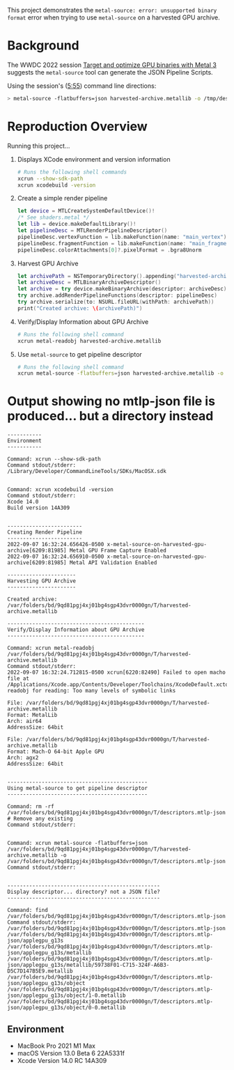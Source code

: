 This project demonstrates the `metal-source: error: unsupported binary format` error when trying to use `metal-source` on a harvested GPU archive.

# Background

The WWDC 2022 session [Target and optimize GPU binaries with Metal 3](https://developer.apple.com/videos/play/wwdc2022/10102/) suggests the `metal-source` tool can generate the JSON Pipeline Scripts.

Using the session's ([5:55](https://developer.apple.com/videos/play/wwdc2022/10102/?time=355)) command line directions:

```sh
> metal-source -flatbuffers=json harvested-archive.metallib -o /tmp/descriptors.mtlp-json
```

# Reproduction Overview

Running this project...

1. Displays XCode environment and version information
    ```sh
    # Runs the following shell commands
    xcrun --show-sdk-path
    xcrun xcodebuild -version
    ```
2. Create a simple render pipeline
    ```swift
    let device = MTLCreateSystemDefaultDevice()!
    /* See shaders.metal */
    let lib = device.makeDefaultLibrary()!
    let pipelineDesc = MTLRenderPipelineDescriptor()
    pipelineDesc.vertexFunction = lib.makeFunction(name: "main_vertex")
    pipelineDesc.fragmentFunction = lib.makeFunction(name: "main_fragment")
    pipelineDesc.colorAttachments[0]?.pixelFormat = .bgra8Unorm
    ```
3. Harvest GPU Archive
    ```swift
    let archivePath = NSTemporaryDirectory().appending("harvested-archive.metallib")
    let archiveDesc = MTLBinaryArchiveDescriptor()
    let archive = try device.makeBinaryArchive(descriptor: archiveDesc)
    try archive.addRenderPipelineFunctions(descriptor: pipelineDesc)
    try archive.serialize(to: NSURL.fileURL(withPath: archivePath))
    print("Created archive: \(archivePath)")
    ```
4. Verify/Display Information about GPU Archive
    ```sh
    # Runs the following shell command
    xcrun metal-readobj harvested-archive.metallib
    ```
5. Use `metal-source` to get pipeline descriptor
    ```sh
    # Runs the following shell command
    xcrun metal-source -flatbuffers=json harvested-archive.metallib -o descriptors.mtlp-json
    ```

# Output showing no mtlp-json file is produced... but a directory instead

```
-----------
Environment
-----------

Command: xcrun --show-sdk-path
Command stdout/stderr:
/Library/Developer/CommandLineTools/SDKs/MacOSX.sdk


Command: xcrun xcodebuild -version
Command stdout/stderr:
Xcode 14.0
Build version 14A309


------------------------
Creating Render Pipeline
------------------------
2022-09-07 16:32:24.656426-0500 x-metal-source-on-harvested-gpu-archive[6209:81985] Metal GPU Frame Capture Enabled
2022-09-07 16:32:24.656910-0500 x-metal-source-on-harvested-gpu-archive[6209:81985] Metal API Validation Enabled

----------------------
Harvesting GPU Archive
----------------------

Created archive: /var/folders/bd/9qd81pgj4xj01bg4sgp43dvr0000gn/T/harvested-archive.metallib

--------------------------------------------
Verify/Display Information about GPU Archive
--------------------------------------------

Command: xcrun metal-readobj /var/folders/bd/9qd81pgj4xj01bg4sgp43dvr0000gn/T/harvested-archive.metallib
Command stdout/stderr:
2022-09-07 16:32:24.712815-0500 xcrun[6220:82490] Failed to open macho file at /Applications/Xcode.app/Contents/Developer/Toolchains/XcodeDefault.xctoolchain/usr/bin/metal-readobj for reading: Too many levels of symbolic links

File: /var/folders/bd/9qd81pgj4xj01bg4sgp43dvr0000gn/T/harvested-archive.metallib
Format: MetalLib
Arch: air64
AddressSize: 64bit

File: /var/folders/bd/9qd81pgj4xj01bg4sgp43dvr0000gn/T/harvested-archive.metallib
Format: Mach-O 64-bit Apple GPU
Arch: agx2
AddressSize: 64bit


---------------------------------------------
Using metal-source to get pipeline descriptor
---------------------------------------------

Command: rm -rf /var/folders/bd/9qd81pgj4xj01bg4sgp43dvr0000gn/T/descriptors.mtlp-json # Remove any existing
Command stdout/stderr:


Command: xcrun metal-source -flatbuffers=json /var/folders/bd/9qd81pgj4xj01bg4sgp43dvr0000gn/T/harvested-archive.metallib -o /var/folders/bd/9qd81pgj4xj01bg4sgp43dvr0000gn/T/descriptors.mtlp-json
Command stdout/stderr:


-------------------------------------------------
Display descriptor... directory? not a JSON file?
-------------------------------------------------

Command: find /var/folders/bd/9qd81pgj4xj01bg4sgp43dvr0000gn/T/descriptors.mtlp-json
Command stdout/stderr:
/var/folders/bd/9qd81pgj4xj01bg4sgp43dvr0000gn/T/descriptors.mtlp-json
/var/folders/bd/9qd81pgj4xj01bg4sgp43dvr0000gn/T/descriptors.mtlp-json/applegpu_g13s
/var/folders/bd/9qd81pgj4xj01bg4sgp43dvr0000gn/T/descriptors.mtlp-json/applegpu_g13s/metallib
/var/folders/bd/9qd81pgj4xj01bg4sgp43dvr0000gn/T/descriptors.mtlp-json/applegpu_g13s/metallib/59738F01-C715-324F-A6B3-D5C7D147B5E9.metallib
/var/folders/bd/9qd81pgj4xj01bg4sgp43dvr0000gn/T/descriptors.mtlp-json/applegpu_g13s/object
/var/folders/bd/9qd81pgj4xj01bg4sgp43dvr0000gn/T/descriptors.mtlp-json/applegpu_g13s/object/1-0.metallib
/var/folders/bd/9qd81pgj4xj01bg4sgp43dvr0000gn/T/descriptors.mtlp-json/applegpu_g13s/object/0-0.metallib
```

## Environment

- MacBook Pro 2021 M1 Max
- macOS Version 13.0 Beta 6 22A5331f
- Xcode Version 14.0 RC 14A309
